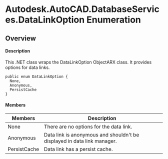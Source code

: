 # Autodesk.AutoCAD.DatabaseServices.DataLinkOption Enumeration

## Overview

#### Description
This .NET class wraps the DataLinkOption ObjectARX class. 
It provides options for data links.
```text
public enum DataLinkOption {
  None,
  Anonymous,
  PersistCache
}
```

#### Members
| Members | Description |
| --- | --- |
| None | There are no options for the data link. |
| Anonymous | Data link is anonymous and shouldn't be displayed in data link manager. |
| PersistCache | Data link has a persist cache. |